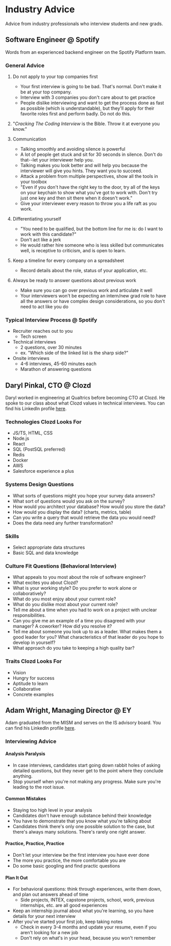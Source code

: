 # Industry Advice
Advice from industry professionals who interview students and new grads.

## Software Engineer @ Spotify
Words from an experienced backend engineer on the Spotify Platform team.

### General Advice  
1. Do not apply to your top companies first
    - Your first interview is going to be bad. That's normal. Don't make it be at your top company.
    - Interview with 3 companies you don't care about to get practice
    - People dislike interviewing and want to get the process done as fast as possible (which is understandable), but they'll apply for their favorite roles first and perform badly. Do not do this.

2. "*Cracking The Coding Interview* is the Bible. Throw it at everyone you know."

3. Communication
    - Talking smoothly and avoiding silence is powerful
    - A lot of people get stuck and sit for 30 seconds in silence. Don't do that--let your interviewer help you.
    - Talking makes you look better and will help you because the interviewer will give you hints. They want you to succeed.
    - Attack a problem from multiple perspectives, show all the tools in your toolbox
    - "Even if you don't have the right key to the door, try all of the keys on your keychain to show what you've got to work with. Don't try just one key and then sit there when it doesn't work."
    - Give your interviewer every reason to throw you a life raft as you work.

4. Differentiating yourself
    - "You need to be qualified, but the bottom line for me is: do I want to work with this candidate?"
    - Don't act like a jerk
    - He would rather hire someone who is less skilled but communicates well, is receptive to criticism, and is open to learn.

5. Keep a timeline for every company on a spreadsheet
    - Record details about the role, status of your application, etc.

6. Always be ready to answer questions about previous work
    - Make sure you can go over previous work and articulate it well
    - Your interviewers won't be expecting an intern/new grad role to have all the answers or have complex design considerations, so you don't need to act like you do

### Typical Interview Process @ Spotify
- Recruiter reaches out to you
    - Tech screen
- Technical interviews
    - 2 questions, over 30 minutes
    - ex. "Which side of the linked list is the sharp side?"
- Onsite interviews
    - 4-6 interviews, 45-60 minutes each
    - Marathon of answering questions

## Daryl Pinkal, CTO @ Clozd
Daryl worked in engineering at Qualtrics before becoming CTO at Clozd. He spoke to our class about what Clozd values in technical interviews. You can find his LinkedIn profile [here](https://www.linkedin.com/in/daryl-pinkal-003866a2/).

### Technologies Clozd Looks For
- JS/TS, HTML, CSS
- Node.js
- React
- SQL (PostSQL preferred)
- Redis
- Docker
- AWS
- Salesforce experience a plus

### Systems Design Questions
- What sorts of questions might you hope your survey data answers?
- What sort of questions would you ask on the survey?
- How would you architect your database? How would you store the data?
- How would you display the data? (charts, metrics, table)
- Can you write a query that would retrieve the data you would need?
- Does the data need any further transformation?

### Skills
- Select appropriate data structures
- Basic SQL and data knowledge

### Culture Fit Questions (Behavioral Interview)
- What appeals to you most about the role of software engineer?
- What excites you about Clozd?
- What is your working style? Do you prefer to work alone or collaboratively?
- What do you most enjoy about your current role?
- What do you dislike most about your current role?
- Tell me about a time when you had to work on a project with unclear responsibilities.
- Can you give me an example of a time you disagreed with your manager? A coworker? How did you resolve it?
- Tell me about someone you look up to as a leader. What makes them a good leader for you? What characteristics of that leader do you hope to develop in yourself?
- What approach do you take to keeping a high quality bar?

### Traits Clozd Looks For
- Vision
- Hungry for success
- Aptitude to learn
- Collaborative
- Concrete examples

## Adam Wright, Managing Director @ EY
Adam graduated from the MISM and serves on the IS advisory board. You can find his LinkedIn profile [here](https://www.linkedin.com/in/adamwright-ey/).

### Interviewing Advice
#### Analysis Paralysis
- In case interviews, candidates start going down rabbit holes of asking detailed questions, but they never get to the point where they conclude anything.
- Stop yourself when you're not making any progress. Make sure you're leading to the root issue.

#### Common Mistakes
- Staying too high level in your analysis
- Candidates don't have enough substance behind their knowledge
- You have to demonstrate that you know what you're talking about
- Candidates think there's only one possible solution to the case, but there's always many solutions. There's rarely one right answer.

#### Practice, Practice, Practice
- Don't let your interview be the first interview you have ever done
- The more you practice, the more comfortable you are
- Do some basic googling and find practic questions

#### Plan It Out
- For behavioral questions: think through experiences, write them down, and plan out answers ahead of time
    - Side projects, INTEX, capstone projects, school, work, previous internships, etc. are all good experiences
- Keep an internship journal about what you're learning, so you have details for your next interview
- After you've started your first job, keep taking notes
    - Check in every 3-4 months and update your resume, even if you aren't looking for a new job
    - Don't rely on what's in your head, because you won't remember
    